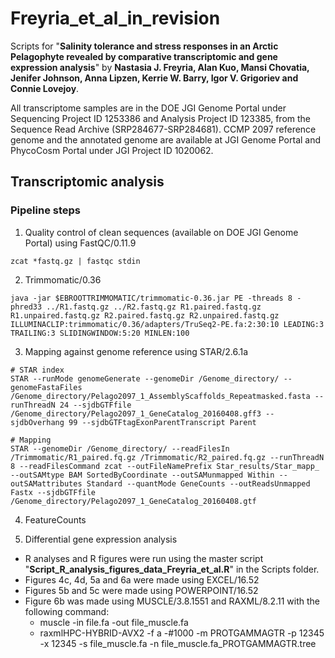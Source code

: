 # Freyria_et_al_in_revision

Scripts for "**Salinity tolerance and stress responses in an Arctic Pelagophyte revealed by comparative transcriptomic and gene expression analysis**" 
by **Nastasia J. Freyria, Alan Kuo, Mansi Chovatia, Jenifer Johnson, Anna Lipzen, Kerrie W. Barry, Igor V. Grigoriev and Connie Lovejoy**.

All transcriptome samples are in the DOE JGI Genome Portal under Sequencing Project ID 1253386 and Analysis Project ID 123385, from the Sequence Read Archive (SRP284677-SRP284681). CCMP 2097 reference genome and the annotated genome are available at JGI Genome Portal and PhycoCosm Portal under JGI Project ID 1020062.

## Transcriptomic analysis

### Pipeline steps
1. Quality control of clean sequences (available on DOE JGI Genome Portal) using FastQC/0.11.9
```
zcat *fastq.gz | fastqc stdin
```
2. Trimmomatic/0.36
```
java -jar $EBROOTTRIMMOMATIC/trimmomatic-0.36.jar PE -threads 8 -phred33 ../R1.fastq.gz ../R2.fastq.gz R1.paired.fastq.gz R1.unpaired.fastq.gz R2.paired.fastq.gz R2.unpaired.fastq.gz ILLUMINACLIP:trimmomatic/0.36/adapters/TruSeq2-PE.fa:2:30:10 LEADING:3 TRAILING:3 SLIDINGWINDOW:5:20 MINLEN:100
```
3. Mapping against genome reference using STAR/2.6.1a
```
# STAR index
STAR --runMode genomeGenerate --genomeDir /Genome_directory/ --genomeFastaFiles /Genome_directory/Pelago2097_1_AssemblyScaffolds_Repeatmasked.fasta --runThreadN 24 --sjdbGTFfile /Genome_directory/Pelago2097_1_GeneCatalog_20160408.gff3 --sjdbOverhang 99 --sjdbGTFtagExonParentTranscript Parent

# Mapping
STAR --genomeDir /Genome_directory/ --readFilesIn /Trimmomatic/R1_paired.fq.gz /Trimmomatic/R2_paired.fq.gz --runThreadN 8 --readFilesCommand zcat --outFileNamePrefix Star_results/Star_mapp_ --outSAMtype BAM SortedByCoordinate --outSAMunmapped Within --outSAMattributes Standard --quantMode GeneCounts --outReadsUnmapped Fastx --sjdbGTFfile /Genome_directory/Pelago2097_1_GeneCatalog_20160408.gtf
```
4. FeatureCounts

5. Differential gene expression analysis

- R analyses and R figures were run using the master script "**Script_R_analysis_figures_data_Freyria_et_al.R**" in the Scripts folder.
- Figures 4c, 4d, 5a and 6a were made using EXCEL/16.52
- Figures 5b and 5c were made using POWERPOINT/16.52
- Figure 6b was made using MUSCLE/3.8.1551 and RAXML/8.2.11 with the following command:
  - muscle -in file.fa -out file_muscle.fa
  - raxmlHPC-HYBRID-AVX2 -f a -#1000 -m PROTGAMMAGTR -p 12345 -x 12345 -s file_muscle.fa -n file_muscle.fa_PROTGAMMAGTR.tree
